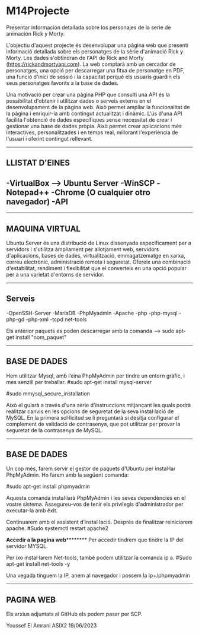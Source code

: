 # M14Projecte
Presentar información detallada sobre los personajes de la serie de animación Rick y Morty.

L'objectiu d'aquest projecte és desenvolupar una pàgina web que presenti informació detallada 
sobre els personatges de la sèrie d'animació Rick y Morty. Les dades s'obtindran de l'API de 
Rick and Morty (https://rickandmortyapi.com). La web comptarà amb un cercador de personatges, 
una opció per descarregar una fitxa de personatge en PDF, una funció d'inici de sessió i la capacitat 
perquè els usuaris guardin els seus personatges favorits a la base de dades.

Una motivació per crear una pàgina PHP que consulti una API és la possibilitat d'obtenir i utilitzar dades o 
serveis externs en el desenvolupament de la pàgina web. Això permet ampliar la funcionalitat de la pàgina i 
enriquir-la amb contingut actualitzat i dinàmic. L'ús d'una API facilita l'obtenció de dades específiques sense 
necessitat de crear i gestionar una base de dades pròpia. Això permet crear aplicacions més interactives, 
personalitzades i en temps real, millorant l'experiència de l'usuari i oferint contingut rellevant.

-----------------------------------------
LLISTAT D'EINES
----------------------------------------
-VirtualBox --> Ubuntu Server
-WinSCP
-Notepad++
-Chrome (O cualquier otro navegador)
-API
-----------------------------------------

-----------------------------------------
MAQUINA VIRTUAL
----------------------------------------
Ubuntu Server és una distribució de Linux dissenyada específicament per a servidors i s'utilitza àmpliament per 
allotjament web, servidors d'aplicacions, bases de dades, virtualització, emmagatzematge en xarxa, correu electrònic, 
administració remota i seguretat. Ofereix una combinació d'estabilitat, rendiment i flexibilitat que el converteix en 
una opció popular per a una varietat d'entorns de servidor.

-----------------------------------------
Serveis
----------------------------------------
-OpenSSH-Server
-MariaDB
-PhpMyadmin
-Apache
-php
-php-mysql
-php-gd
-php-xml
-tcpd
net-tools

Els anterior paquets es poden descarregar amb la comanda --> sudo apt-get install "nom_paquet"

-----------------------------------------
BASE DE DADES
----------------------------------------
Hem utilitzar Mysql, amb l’eina PhpMyAdmin per tindre un entorn gràfic, i mes senzill per treballar.
 #sudo apt-get install mysql-server
 
 #sudo mmysql_secure_installation
 
 Això el guiarà a través d'una sèrie d'instruccions mitjançant les quals podrà realitzar canvis en 
 les opcions de seguretat de la seva instal·lació de MySQL. En la primera sol·licitud se li preguntarà 
 si desitja configurar el complement de validació de contrasenya, que pot utilitzar per provar la seguretat de la contrasenya de MySQL.

-----------------------------------------
BASE DE DADES
----------------------------------------

Un cop més, farem servir el gestor de paquets d'Ubuntu per instal·lar PhpMyAdmin. Ho farem amb la següent comanda:

#sudo apt-get install phpmyadmin

Aquesta comanda instal·larà PhpMyAdmin i les seves dependències en el vostre sistema. 
Assegureu-vos de tenir els privilegis d'administrador per executar-la amb èxit.

Continuarem amb el assistent d’instal·lació. Després de finalitzar reiniciarem apache.
#Sudo systemctl restart apache2

********Accedir a la pagina web****************
Per accedir tindrem que tindre la IP del servidor MYSQL.

Per ixo instal·larem Net-tools, també podem utilitzar la comanda ip a.
#Sudo apt-get install net-tools -y

Una vegada tinguem la IP, anem al navegador i possem la ip+/phpmyadmin



-----------------------------------------
PAGINA WEB
----------------------------------------
Els arxius adjuntats al GitHub els podem pasar per SCP.


Youssef El Amrani
ASIX2
19/06/2023
